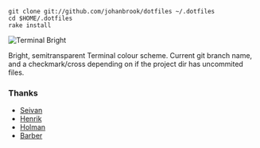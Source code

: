 	git clone git://github.com/johanbrook/dotfiles ~/.dotfiles
	cd $HOME/.dotfiles
	rake install

![Terminal Bright](http://cl.ly/GKDA/prompt.png "Terminal Bright")

Bright, semitransparent Terminal colour scheme. Current git branch name, and a checkmark/cross depending on if the project dir has uncommited files.

### Thanks

- [Seivan](https://github.com/seivan/dotfiles)
- [Henrik](https://github.com/henrik/dotfiles/)
- [Holman](https://github.com/holman/dotfiles)
- [Barber](https://github.com/JBarberU/dotfiles)